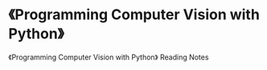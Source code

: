 # 《Programming Computer Vision with Python》
《Programming Computer Vision with Python》 Reading Notes
